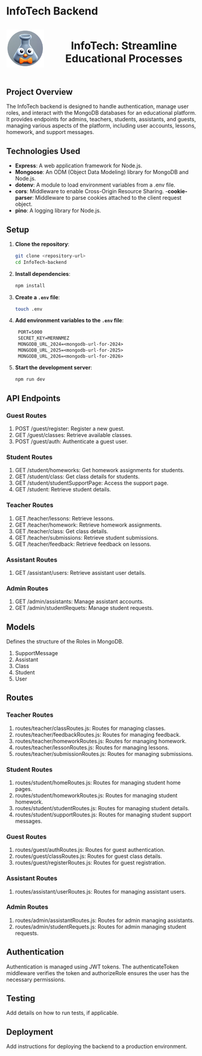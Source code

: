 # InfoTech Backend

<div align="center" style="margin-bottom: 40px;">

  <div style="display: flex; align-items: center; justify-content: center;">
    <img src="./assets/logo.png" alt="InfoTech Logo" width="100" height="100"> 
    <h1 style="margin-left: 20px;">InfoTech: Streamline Educational Processes</h1>
  </div>
</div>

## Project Overview

The InfoTech backend is designed to handle authentication, manage user roles, and interact with the MongoDB databases for an educational platform.
It provides endpoints for admins, teachers, students, assistants, and guests, managing various aspects of the platform, including user accounts, lessons, homework, and support messages.

## Technologies Used

- **Express**: A web application framework for Node.js.
- **Mongoose**: An ODM (Object Data Modeling) library for MongoDB and Node.js.
- **dotenv**: A module to load environment variables from a .env file.
- **cors**: Middleware to enable Cross-Origin Resource Sharing. -**cookie-parser**: Middleware to parse cookies attached to the client request object.
- **pino**: A logging library for Node.js.

## Setup

1. **Clone the repository**:

   ```sh
   git clone <repository-url>
   cd InfoTech-backend
   ```

2. **Install dependencies**:

   ```sh
   npm install
   ```

3. **Create a `.env` file**:

   ```sh
   touch .env
   ```

4. **Add environment variables to the `.env` file**:

   ```env
    PORT=5000
    SECRET_KEY=MERNNMEZ
    MONGODB_URL_2024=<mongodb-url-for-2024>
    MONGODB_URL_2025=<mongodb-url-for-2025>
    MONGODB_URL_2026=<mongodb-url-for-2026>
   ```

5. **Start the development server**:
   ```sh
   npm run dev
   ```

## API Endpoints

### Guest Routes

1. POST /guest/register: Register a new guest.
2. GET /guest/classes: Retrieve available classes.
3. POST /guest/auth: Authenticate a guest user.

### Student Routes

1. GET /student/homeworks: Get homework assignments for students.
2. GET /student/class: Get class details for students.
3. GET /student/studentSupportPage: Access the support page.
4. GET /student: Retrieve student details.

### Teacher Routes

1. GET /teacher/lessons: Retrieve lessons.
2. GET /teacher/homework: Retrieve homework assignments.
3. GET /teacher/class: Get class details.
4. GET /teacher/submissions: Retrieve student submissions.
5. GET /teacher/feedback: Retrieve feedback on lessons.

### Assistant Routes

1. GET /assistant/users: Retrieve assistant user details.

### Admin Routes

1. GET /admin/assistants: Manage assistant accounts.
2. GET /admin/studentRequets: Manage student requests.

## Models

Defines the structure of the Roles in MongoDB.

1. SupportMessage
2. Assistant
3. Class
4. Student
5. User

## Routes

### Teacher Routes

1. routes/teacher/classRoutes.js: Routes for managing classes.
2. routes/teacher/feedbackRoutes.js: Routes for managing feedback.
3. routes/teacher/homeworkRoutes.js: Routes for managing homework.
4. routes/teacher/lessonRoutes.js: Routes for managing lessons.
5. routes/teacher/submissionRoutes.js: Routes for managing submissions.

### Student Routes

1. routes/student/homeRoutes.js: Routes for managing student home pages.
2. routes/student/homeworkRoutes.js: Routes for managing student homework.
3. routes/student/studentRoutes.js: Routes for managing student details.
4. routes/student/supportRoutes.js: Routes for managing student support messages.

### Guest Routes

1. routes/guest/authRoutes.js: Routes for guest authentication.
2. routes/guest/classRoutes.js: Routes for guest class details.
3. routes/guest/registerRoutes.js: Routes for guest registration.

### Assistant Routes

1. routes/assistant/userRoutes.js: Routes for managing assistant users.

### Admin Routes

1. routes/admin/assistantRoutes.js: Routes for admin managing assistants.
2. routes/admin/studentRequets.js: Routes for admin managing student requests.

## Authentication

Authentication is managed using JWT tokens. The authenticateToken middleware verifies the token and authorizeRole ensures the user has the necessary permissions.

## Testing

Add details on how to run tests, if applicable.

## Deployment

Add instructions for deploying the backend to a production environment.
